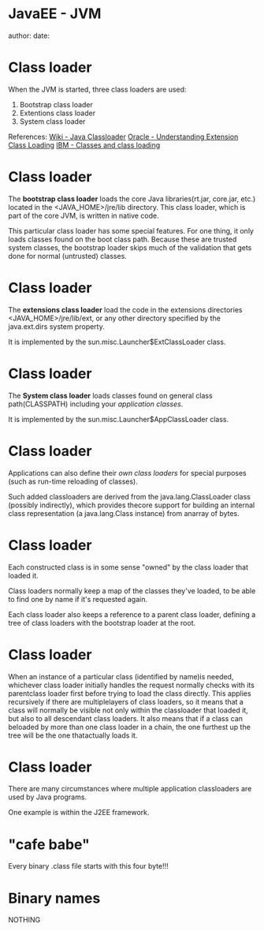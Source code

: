 JavaEE - JVM
========================================================
author: 
date: 

Class loader
========================================================
When the JVM is started, three class loaders are used:
1. Bootstrap class loader
2. Extentions class loader
3. System class loader

References:
[Wiki - Java Classloader](http://en.wikipedia.org/wiki/Java_Classloader)
[Oracle - Understanding Extension Class Loading](http://docs.oracle.com/javase/tutorial/ext/basics/load.html)
[IBM - Classes and class loading](http://www.ibm.com/developerworks/java/library/j-dyn0429/)

Class loader
========================================================
The **bootstrap class loader** loads the core Java libraries(rt.jar, core.jar, etc.) located in the <JAVA_HOME>/jre/lib directory. This class loader, which is part of the core JVM, is written in native code.

This particular class loader has some special features. For one thing, it only loads classes found on the boot class path. Because these are trusted system classes, the bootstrap loader skips much of the validation that gets done for normal (untrusted) classes.

Class loader
========================================================
The **extensions class loader** load the code in the extensions directories <JAVA_HOME>/jre/lib/ext, or any other directory specified by the java.ext.dirs system property.

It is implemented by the sun.misc.Launcher$ExtClassLoader class.

Class loader
========================================================
The **System class loader** loads classes found on general class path(CLASSPATH) including your *application classes*.

It is implemented by the sun.misc.Launcher$AppClassLoader class.

Class loader
========================================================
Applications can also define their *own class loaders* for special purposes (such as run-time reloading of classes). 

Such added classloaders are derived from the java.lang.ClassLoader class (possibly indirectly), which provides thecore support for building an internal class representation (a java.lang.Class instance) from anarray of bytes.

Class loader
========================================================
Each constructed class is in some sense "owned" by the class loader that loaded it.

Class loaders normally keep a map of the classes they've loaded, to be able to find one by name if it's requested again.

Each class loader also keeps a reference to a parent class loader, defining a tree of class loaders with the bootstrap loader at the root.

Class loader
========================================================
When an instance of a particular class (identified by name)is needed, whichever class loader initially handles the request normally checks with its parentclass loader first before trying to load the class directly. This applies recursively if there are multiplelayers of class loaders, so it means that a class will normally be visible not only within the classloader that loaded it, but also to all descendant class loaders. It also means that if a class can beloaded by more than one class loader in a chain, the one furthest up the tree will be the one thatactually loads it.

Class loader
========================================================
There are many circumstances where multiple application classloaders are used by Java programs.

One example is within the J2EE framework.

"cafe babe"
========================================================
Every binary .class file starts with this four byte!!!

Binary names
========================================================
NOTHING



